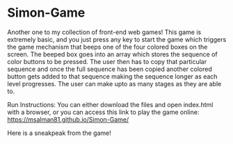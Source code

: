 # Simon-Game
Another one to my collection of front-end web games! This game is extremely basic, and you just press any key to start the game which
triggers the game mechanism that beeps one of the four colored boxes on the screen. The beeped box goes into an array which stores 
the sequence of color buttons to be pressed. The user then has to copy that particular sequence and once the full sequence has been copied
another colored button gets added to that sequence making the sequence longer as each level progresses. The user can make upto as many stages
as they are able to.

Run Instructions: You can either download the files and open index.html with a browser, or you can access this link to play the game
online: https://msalman81.github.io/Simon-Game/

Here is a sneakpeak from the game!
